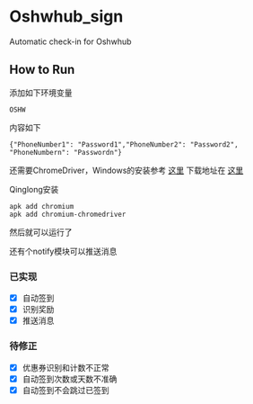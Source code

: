 # Oshwhub_sign
 Automatic check-in for Oshwhub
## How to Run

添加如下环境变量

    OSHW

内容如下

    {"PhoneNumber1": "Password1","PhoneNumber2": "Password2", "PhoneNumbern": "Passwordn"}

还需要ChromeDriver，Windows的安装参考 [这里](https://blog.csdn.net/Z_Lisa/article/details/133307151)
下载地址在 [这里](https://googlechromelabs.github.io/chrome-for-testing/)

Qinglong安装

    apk add chromium
    apk add chromium-chromedriver

然后就可以运行了

还有个notify模块可以推送消息

### 已实现
- [x] 自动签到
- [x] 识别奖励
- [x] 推送消息

### 待修正
- [x] 优惠券识别和计数不正常
- [x] 自动签到次数或天数不准确
- [x] 自动签到不会跳过已签到
